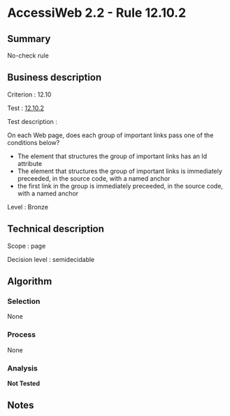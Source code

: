 # AccessiWeb 2.2 - Rule 12.10.2

## Summary

No-check rule

## Business description

Criterion : 12.10

Test : [12.10.2](http://www.accessiweb.org/index.php/accessiweb-22-english-version.html#test-12-10-2)

Test description :

On each Web page, does each group of important links pass one of the
conditions below?

-   The element that structures the group of important links has an Id
    attribute
-   The element that structures the group of important links is
    immediately preceeded, in the source code, with a named anchor
-   the first link in the group is immediately preceeded, in the source
    code, with a named anchor

Level : Bronze

## Technical description

Scope : page

Decision level :
semidecidable

## Algorithm

### Selection

None

### Process

None

### Analysis

**Not Tested**

## Notes


